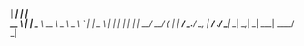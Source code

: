 


  |                  ___|                          |  |       
  __ \   |   |     \___ \   __ \    _ \   _ \   _` |  |   _ \ 
  |   |  |   |           |  |   |   __/   __/  (   |  |   __/ 
 _.__/  \__, |     _____/   .__/  \___| \___| \__,_| _| \___| 
        ____/              _|                                 

